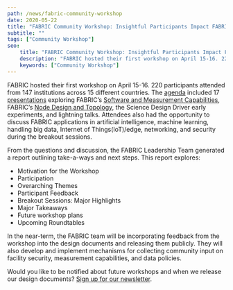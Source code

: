 ```yaml
---
path: /news/fabric-community-workshop
date: 2020-05-22
title: "FABRIC Community Workshop: Insightful Participants Impact FABRIC’s Architecture, Design, and Engagement Strategy"
subtitle: ""
tags: ["Community Workshop"]
seo:
    title: "FABRIC Community Workshop: Insightful Participants Impact FABRIC’s Architecture, Design, and Engagement Strategy"
    description: "FABRIC hosted their first workshop on April 15-16. 220 participants attended from 147 institutions across 15 different countries."
    keywords: ["Community Workshop"]
---
```


FABRIC hosted their first workshop on April 15-16. 220 participants attended from 147 institutions across 15 different countries. The [agenda](https://docs.google.com/document/d/15i0fRUF8yuHHra3pBfb2wL828YEhEirMGKMxVm4I5Zo/edit) included 17 [presentations](https://drive.google.com/drive/u/1/folders/1PAzsrkfL83F5uF0wNQxRjHX-EmKLOBMM) exploring FABRIC’s [Software and Measurement Capabilities](https://docs.google.com/presentation/d/1TfSO01XNzU48nMoovBzfHxdMJEyzQxWw0ojJQUtirjo/edit?usp=sharing), FABRIC’s [Node Design and Topology](https://docs.google.com/presentation/d/1yzl7J2HJGLXqrdNWZtpdVVPrA-EAXTMF8GbgaiV35FI/edit?usp=sharing), the Science Design Driver early experiments, and lightning talks. Attendees also had the opportunity to discuss FABRIC applications in artificial intelligence, machine learning, handling big data, Internet of Things(IoT)/edge, networking, and security during the breakout sessions. 

From the questions and discussion, the FABRIC Leadership Team generated a report outlining take-a-ways and next steps. This report explores:

- Motivation for the Workshop
- Participation
- Overarching Themes
- Participant Feedback
- Breakout Sessions: Major Highlights
- Major Takeaways
- Future workshop plans
- Upcoming Roundtables

In the near-term, the FABRIC team will be incorporating feedback from the workshop into the design documents and releasing them publicly. They will also develop and implement mechanisms for collecting community input on facility security, measurement capabilities, and data policies.

Would you like to be notified about future workshops and when we release our design documents? [Sign up for our newsletter](https://www.whatisfabric.net/get-involved). 


